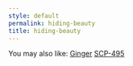 ```yaml
---
style: default
permalink: hiding-beauty
title: hiding-beauty
---
```

You may also like:
[Ginger](http://scp-wiki.net/ginger)
[SCP-495](http://scp-wiki.net/scp-495)